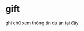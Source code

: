 # gift

<!-- Tạo ra đường dẫn với tên là mô tả và đường dẫn là: https://github.com/PhamTienThanhCong/gift/blob/main/read.pdf -->

[tại đây]: https://github.com/PhamTienThanhCong/gift/blob/main/read.pdf

<!-- ghi chữ xem thông tin dự án tại đây -->

ghi chữ xem thông tin dự án [tại đây]